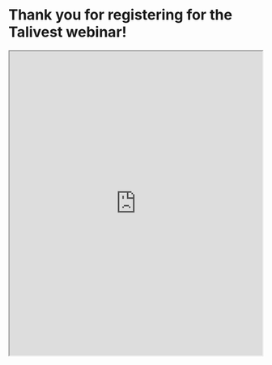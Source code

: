 
# Thank you for registering for the Talivest webinar!

   <iframe src="https://docs.google.com/forms/d/e/1FAIpQLSfvzL90CrIlug7D_aAwWxja7Zlh0tI4ov4lQdELPg93cOMpdQ/viewform?embedded=true" width="500" height="600" frameborder="400" marginheight="0" marginwidth="400">Loading...</iframe>
